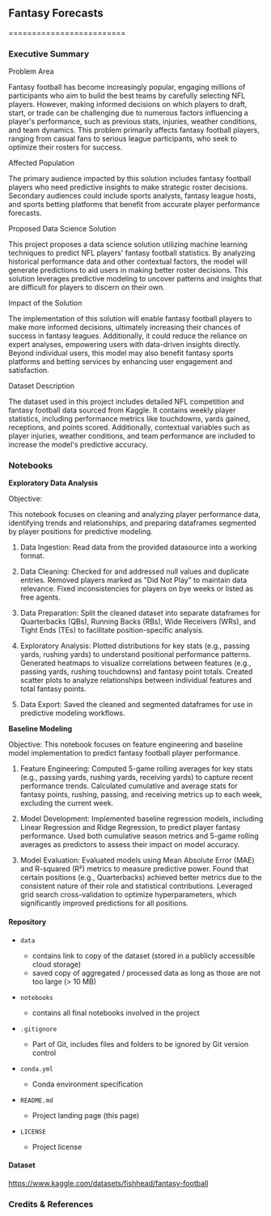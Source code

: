 ## Fantasy Forecasts
=========================

### Executive Summary

Problem Area

Fantasy football has become increasingly popular, engaging millions of participants who aim to build the best teams by carefully selecting NFL players. However, making informed decisions on which players to draft, start, or trade can be challenging due to numerous factors influencing a player's performance, such as previous stats, injuries, weather conditions, and team dynamics. This problem primarily affects fantasy football players, ranging from casual fans to serious league participants, who seek to optimize their rosters for success.

Affected Population

The primary audience impacted by this solution includes fantasy football players who need predictive insights to make strategic roster decisions. Secondary audiences could include sports analysts, fantasy league hosts, and sports betting platforms that benefit from accurate player performance forecasts.

Proposed Data Science Solution

This project proposes a data science solution utilizing machine learning techniques to predict NFL players' fantasy football statistics. By analyzing historical performance data and other contextual factors, the model will generate predictions to aid users in making better roster decisions. This solution leverages predictive modeling to uncover patterns and insights that are difficult for players to discern on their own.

Impact of the Solution

The implementation of this solution will enable fantasy football players to make more informed decisions, ultimately increasing their chances of success in fantasy leagues. Additionally, it could reduce the reliance on expert analyses, empowering users with data-driven insights directly. Beyond individual users, this model may also benefit fantasy sports platforms and betting services by enhancing user engagement and satisfaction.

Dataset Description

The dataset used in this project includes detailed NFL competition and fantasy football data sourced from Kaggle. It contains weekly player statistics, including performance metrics like touchdowns, yards gained, receptions, and points scored. Additionally, contextual variables such as player injuries, weather conditions, and team performance are included to increase the model's predictive accuracy.

### Notebooks

**Exploratory Data Analysis**

Objective:

This notebook focuses on cleaning and analyzing player performance data, identifying trends and relationships, and preparing dataframes segmented by player positions for predictive modeling.

1. Data Ingestion:
Read data from the provided datasource into a working format.

2. Data Cleaning:
Checked for and addressed null values and duplicate entries.
Removed players marked as "Did Not Play" to maintain data relevance.
Fixed inconsistencies for players on bye weeks or listed as free agents.

3. Data Preparation:
Split the cleaned dataset into separate dataframes for Quarterbacks (QBs), Running Backs (RBs), Wide Receivers (WRs), and Tight Ends (TEs) to facilitate position-specific analysis.

4. Exploratory Analysis:
Plotted distributions for key stats (e.g., passing yards, rushing yards) to understand positional performance patterns.
Generated heatmaps to visualize correlations between features (e.g., passing yards, rushing touchdowns) and fantasy point totals.
Created scatter plots to analyze relationships between individual features and total fantasy points.

5. Data Export:
Saved the cleaned and segmented dataframes for use in predictive modeling workflows.

**Baseline Modeling**

Objective: 
This notebook focuses on feature engineering and baseline model implementation to predict fantasy football player performance.

1. Feature Engineering:
Computed 5-game rolling averages for key stats (e.g., passing yards, rushing yards, receiving yards) to capture recent performance trends.
Calculated cumulative and average stats for fantasy points, rushing, passing, and receiving metrics up to each week, excluding the current week.

2. Model Development:
Implemented baseline regression models, including Linear Regression and Ridge Regression, to predict player fantasy performance.
Used both cumulative season metrics and 5-game rolling averages as predictors to assess their impact on model accuracy.

3. Model Evaluation:
Evaluated models using Mean Absolute Error (MAE) and R-squared (R²) metrics to measure predictive power. 
Found that certain positions (e.g., Quarterbacks) achieved better metrics due to the consistent nature of their role and statistical contributions. Leveraged grid search cross-validation to optimize hyperparameters, which significantly improved predictions for all positions.

#### Repository 

* `data` 
    - contains link to copy of the dataset (stored in a publicly accessible cloud storage)
    - saved copy of aggregated / processed data as long as those are not too large (> 10 MB)

* `notebooks`
    - contains all final notebooks involved in the project

* `.gitignore`
    - Part of Git, includes files and folders to be ignored by Git version control

* `conda.yml`
    - Conda environment specification

* `README.md`
    - Project landing page (this page)

* `LICENSE`
    - Project license

#### Dataset

https://www.kaggle.com/datasets/fishhead/fantasy-football

### Credits & References
